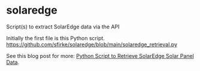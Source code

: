 # solaredge
Script(s) to extract SolarEdge data via the API

Initially the first file is this Python script.
https://github.com/sfirke/solaredge/blob/main/solaredge_retrieval.py

See this blog post for more: [Python Script to Retrieve SolarEdge Solar Panel Data](https://samfirke.com/2020/12/30/python-script-to-retrieve-solaredge-solar-panel-data/).
